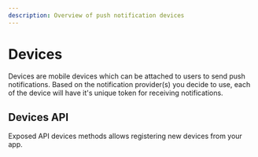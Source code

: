 ```yaml
---
description: Overview of push notification devices
---
```


# Devices

Devices are mobile devices which can be attached to users to send push notifications. Based on the notification provider\(s\) you decide to use, each of the device will have it's unique token for receiving notifications.

## Devices API

Exposed API devices methods allows registering new devices from your app.

